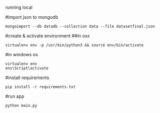 running local


#import json to mongodb
```
mongoimport --db datadb --collection data --file datasetfinal.json
```

#create & activate environment
##in osx
```
virtualenv env -p /usr/bin/python3 && source env/bin/activate
```
#in windows os
```
virtualenv env
env\Script\activate
```

#install requirements
```
pip install -r requirements.txt
```

#run app

```
python main.py
```